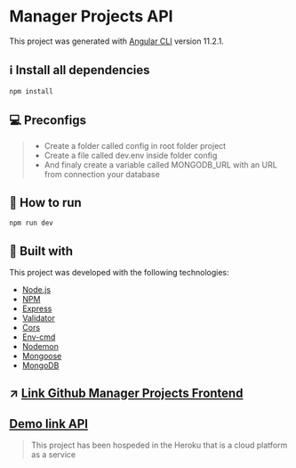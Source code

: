 # Manager Projects API

This project was generated with [Angular CLI](https://github.com/angular/angular-cli) version 11.2.1.


## :information_source: Install all dependencies

```bash
npm install
```
## :computer: Preconfigs
> - Create a folder called config in root folder project
> - Create a file called dev.env inside folder config
> - And finaly create a variable called MONGODB_URL with an URL from connection your database

## :rocket: How to run 

```bash
npm run dev
```

## :green_book: Built with

This project was developed with the following technologies:

-  [Node.js](https://github.com/nodesource/distributions/blob/master/README.md)
-  [NPM](https://www.npmjs.com/)
-  [Express](https://www.npmjs.com/package/express)
-  [Validator](https://www.npmjs.com/package/validator)
-  [Cors](https://www.npmjs.com/package/cors)
-  [Env-cmd](https://www.npmjs.com/package/env-cmd)
-  [Nodemon](https://www.npmjs.com/package/nodemon)
-  [Mongoose](https://mongoosejs.com/docs/)
-  [MongoDB](https://docs.mongodb.com/)

## ↗️ [Link Github Manager Projects Frontend](https://github.com/Leonaldt/manager-projects-front)

## [Demo link API](https://manager-projects-api.herokuapp.com)
> This project has been hospeded in the Heroku that is a cloud platform as a service
